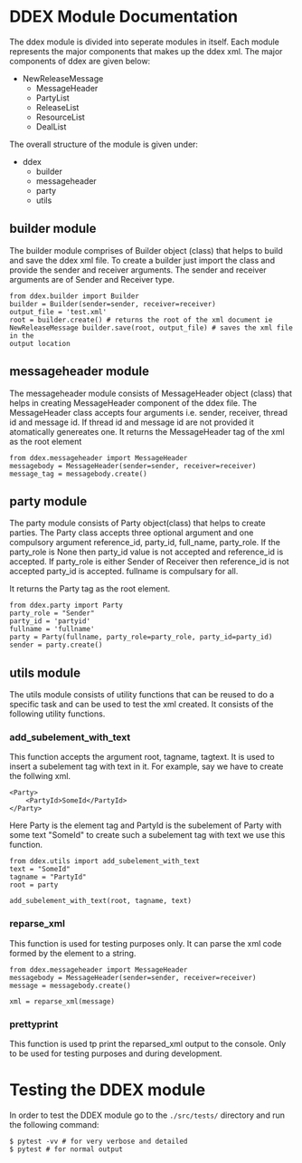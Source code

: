 # DDEX Module Documentation
The ddex module is divided into seperate modules in itself. Each module 
represents the major components that makes up the ddex xml. The major 
components of ddex are given below:

+ NewReleaseMessage
    + MessageHeader
    + PartyList
    + ReleaseList
    + ResourceList
    + DealList

The overall structure of the module is given under:
+ ddex
    + builder
    + messageheader
    + party
    + utils

## builder module
The builder module comprises of Builder object (class) that helps to build and 
save the ddex xml file. To create a builder just import the class and provide 
the sender and receiver arguments. The sender and receiver arguments are of 
Sender and Receiver type.

```
from ddex.builder import Builder
builder = Builder(sender=sender, receiver=receiver)
output_file = 'test.xml'
root = builder.create() # returns the root of the xml document ie 
NewReleaseMessage builder.save(root, output_file) # saves the xml file in the 
output location
```

## messageheader module
The messageheader module consists of MessageHeader object (class) that helps in 
creating MessageHeader component of the ddex file. The MessageHeader class 
accepts four arguments i.e. sender, receiver, thread id and message id. If 
thread id and message id are not provided it atomatically genereates one. It 
returns the MessageHeader tag of the xml as the root element

```
from ddex.messageheader import MessageHeader
messagebody = MessageHeader(sender=sender, receiver=receiver)
message_tag = messagebody.create()
```

## party module
The party module consists of Party object(class) that helps to create parties. 
The Party class accepts three optional argument and one compulsory argument 
reference_id, party_id, full_name, party_role. If the party_role is None then 
party_id value is not accepted and reference_id is accepted. If party_role is 
either Sender of Receiver then reference_id is not accepted party_id is 
accepted. fullname is compulsary for all.

It returns the Party tag as the root element.

```
from ddex.party import Party
party_role = "Sender"
party_id = 'partyid'
fullname = 'fullname'
party = Party(fullname, party_role=party_role, party_id=party_id)
sender = party.create()
```

## utils module
The utils module consists of utility functions that can be reused to do a 
specific task and can be used to test the xml created. It consists of the 
following utility functions.

### add_subelement_with_text
This function accepts the argument root, tagname, tagtext. It is used to insert 
a subelement tag with text in it. For example, say we have to create the 
follwing xml.
```
<Party>
    <PartyId>SomeId</PartyId>
</Party>
```
Here Party is the element tag and PartyId is the subelement of Party with some 
text "SomeId" to create such a subelement tag with text we use this function.

```
from ddex.utils import add_subelement_with_text
text = "SomeId"
tagname = "PartyId"
root = party

add_subelement_with_text(root, tagname, text)
```
### reparse_xml
This function is used for testing purposes only. It can parse the xml code 
formed by the element to a string.
```
from ddex.messageheader import MessageHeader
messagebody = MessageHeader(sender=sender, receiver=receiver)
message = messagebody.create()

xml = reparse_xml(message)
```
### prettyprint
This function is used tp print the reparsed_xml output to the console. Only to 
be used for testing purposes and during development.


# Testing the DDEX module
In order to test the DDEX module go to the `./src/tests/` directory and run the 
following command:
```
$ pytest -vv # for very verbose and detailed 
$ pytest # for normal output
```
